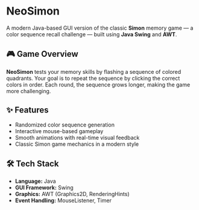 # NeoSimon

A modern Java-based GUI version of the classic **Simon** memory game — a color sequence recall challenge — built using **Java Swing** and **AWT**.

## 🎮 Game Overview
**NeoSimon** tests your memory skills by flashing a sequence of colored quadrants. Your goal is to repeat the sequence by clicking the correct colors in order. Each round, the sequence grows longer, making the game more challenging.

## ✨ Features
- Randomized color sequence generation
- Interactive mouse-based gameplay
- Smooth animations with real-time visual feedback
- Classic Simon game mechanics in a modern style

## 🛠️ Tech Stack
- **Language:** Java  
- **GUI Framework:** Swing  
- **Graphics:** AWT (Graphics2D, RenderingHints)  
- **Event Handling:** MouseListener, Timer


